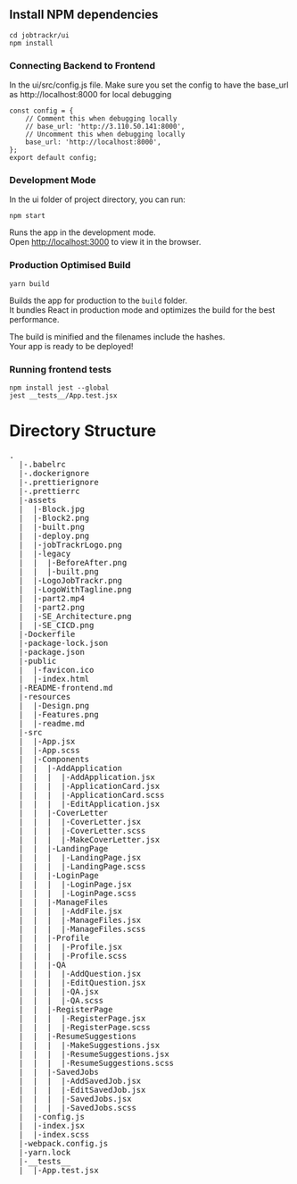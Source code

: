 ## Install NPM dependencies

```
cd jobtrackr/ui
npm install
```
### Connecting Backend to Frontend

In the ui/src/config.js file. Make sure you set the config to have the base_url as
http://localhost:8000 for local debugging

```
const config = {
	// Comment this when debugging locally
	// base_url: 'http://3.110.50.141:8000',
	// Uncomment this when debugging locally
	base_url: 'http://localhost:8000',
};
export default config;
```

### Development Mode

In the ui folder of project directory, you can run:

```
npm start
```

Runs the app in the development mode.\
Open [http://localhost:3000](http://localhost:3000) to view it in the browser.

### Production Optimised Build

```
yarn build
```

Builds the app for production to the `build` folder.\
It bundles React in production mode and optimizes the build for the best performance.

The build is minified and the filenames include the hashes.\
Your app is ready to be deployed!

### Running frontend tests
```
npm install jest --global
jest __tests__/App.test.jsx
```

# Directory Structure

<pre>
.
  |-.babelrc
  |-.dockerignore
  |-.prettierignore
  |-.prettierrc
  |-assets
  |  |-Block.jpg
  |  |-Block2.png
  |  |-built.png
  |  |-deploy.png
  |  |-jobTrackrLogo.png
  |  |-legacy
  |  |  |-BeforeAfter.png
  |  |  |-built.png
  |  |-LogoJobTrackr.png
  |  |-LogoWithTagline.png
  |  |-part2.mp4
  |  |-part2.png
  |  |-SE_Architecture.png
  |  |-SE_CICD.png
  |-Dockerfile
  |-package-lock.json
  |-package.json
  |-public
  |  |-favicon.ico
  |  |-index.html
  |-README-frontend.md
  |-resources
  |  |-Design.png
  |  |-Features.png
  |  |-readme.md
  |-src
  |  |-App.jsx
  |  |-App.scss
  |  |-Components
  |  |  |-AddApplication
  |  |  |  |-AddApplication.jsx
  |  |  |  |-ApplicationCard.jsx
  |  |  |  |-ApplicationCard.scss
  |  |  |  |-EditApplication.jsx
  |  |  |-CoverLetter
  |  |  |  |-CoverLetter.jsx
  |  |  |  |-CoverLetter.scss
  |  |  |  |-MakeCoverLetter.jsx
  |  |  |-LandingPage
  |  |  |  |-LandingPage.jsx
  |  |  |  |-LandingPage.scss
  |  |  |-LoginPage
  |  |  |  |-LoginPage.jsx
  |  |  |  |-LoginPage.scss
  |  |  |-ManageFiles
  |  |  |  |-AddFile.jsx
  |  |  |  |-ManageFiles.jsx
  |  |  |  |-ManageFiles.scss
  |  |  |-Profile
  |  |  |  |-Profile.jsx
  |  |  |  |-Profile.scss
  |  |  |-QA
  |  |  |  |-AddQuestion.jsx
  |  |  |  |-EditQuestion.jsx
  |  |  |  |-QA.jsx
  |  |  |  |-QA.scss
  |  |  |-RegisterPage
  |  |  |  |-RegisterPage.jsx
  |  |  |  |-RegisterPage.scss
  |  |  |-ResumeSuggestions
  |  |  |  |-MakeSuggestions.jsx
  |  |  |  |-ResumeSuggestions.jsx
  |  |  |  |-ResumeSuggestions.scss
  |  |  |-SavedJobs
  |  |  |  |-AddSavedJob.jsx
  |  |  |  |-EditSavedJob.jsx
  |  |  |  |-SavedJobs.jsx
  |  |  |  |-SavedJobs.scss
  |  |-config.js
  |  |-index.jsx
  |  |-index.scss
  |-webpack.config.js
  |-yarn.lock
  |-__tests__
  |  |-App.test.jsx
</pre>
